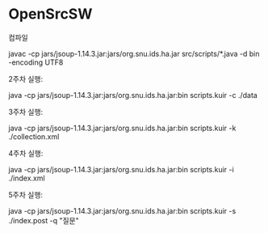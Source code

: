# OpenSrcSW

컴파일

javac -cp jars/jsoup-1.14.3.jar:jars/org.snu.ids.ha.jar src/scripts/*.java -d bin -encoding UTF8

2주차 실행:

java -cp jars/jsoup-1.14.3.jar:jars/org.snu.ids.ha.jar:bin scripts.kuir -c ./data

3주차 실행:

java -cp jars/jsoup-1.14.3.jar:jars/org.snu.ids.ha.jar:bin scripts.kuir -k ./collection.xml

4주차 실행:

java -cp jars/jsoup-1.14.3.jar:jars/org.snu.ids.ha.jar:bin scripts.kuir -i ./index.xml

5주차 실행:

java -cp jars/jsoup-1.14.3.jar:jars/org.snu.ids.ha.jar:bin scripts.kuir -s ./index.post -q "질문"
